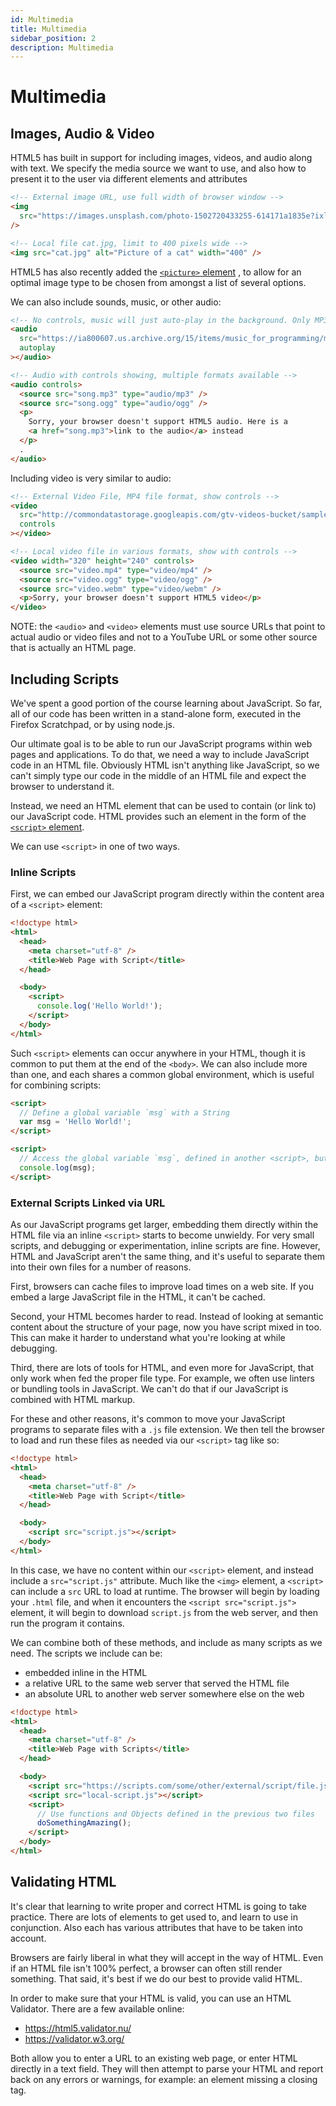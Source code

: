 ```yaml
---
id: Multimedia
title: Multimedia
sidebar_position: 2
description: Multimedia
---
```


# Multimedia

## Images, Audio & Video

HTML5 has built in support for including images, videos, and audio along with text.
We specify the media source we want to use, and also how to present it to the user
via different elements and attributes

```html
<!-- External image URL, use full width of browser window -->
<img
  src="https://images.unsplash.com/photo-1502720433255-614171a1835e?ixlib=rb-0.3.5&ixid=eyJhcHBfaWQiOjEyMDd9&s=344dfca9dc8cb137a4b1c2c711752bc5"
/>

<!-- Local file cat.jpg, limit to 400 pixels wide -->
<img src="cat.jpg" alt="Picture of a cat" width="400" />
```

HTML5 has also recently added the [`<picture>` element](https://developer.mozilla.org/en-US/docs/Web/HTML/Element/picture)
, to allow for an optimal image type to be chosen from amongst a list of several options.

We can also include sounds, music, or other audio:

```html
<!-- No controls, music will just auto-play in the background. Only MP3 source provided -->
<audio
  src="https://ia800607.us.archive.org/15/items/music_for_programming/music_for_programming_1-datassette.mp3"
  autoplay
></audio>

<!-- Audio with controls showing, multiple formats available -->
<audio controls>
  <source src="song.mp3" type="audio/mp3" />
  <source src="song.ogg" type="audio/ogg" />
  <p>
    Sorry, your browser doesn't support HTML5 audio. Here is a
    <a href="song.mp3">link to the audio</a> instead
  </p>
  .
</audio>
```

Including video is very similar to audio:

```html
<!-- External Video File, MP4 file format, show controls -->
<video
  src="http://commondatastorage.googleapis.com/gtv-videos-bucket/sample/BigBuckBunny.mp4"
  controls
></video>

<!-- Local video file in various formats, show with controls -->
<video width="320" height="240" controls>
  <source src="video.mp4" type="video/mp4" />
  <source src="video.ogg" type="video/ogg" />
  <source src="video.webm" type="video/webm" />
  <p>Sorry, your browser doesn't support HTML5 video</p>
</video>
```

NOTE: the `<audio>` and `<video>` elements must use source URLs that point to actual audio or video files
and not to a YouTube URL or some other source that is actually an HTML page.

## Including Scripts

We've spent a good portion of the course learning about JavaScript. So far, all of our code has
been written in a stand-alone form, executed in the Firefox Scratchpad, or by using node.js.

Our ultimate goal is to be able to run our JavaScript programs within web pages and applications.
To do that, we need a way to include JavaScript code in an HTML file. Obviously HTML isn't anything
like JavaScript, so we can't simply type our code in the middle of an HTML file and expect the browser
to understand it.

Instead, we need an HTML element that can be used to contain (or link to) our JavaScript code. HTML provides
such an element in the form of the [`<script>` element](https://developer.mozilla.org/en-US/docs/Web/HTML/Element/script).

We can use `<script>` in one of two ways.

### Inline Scripts

First, we can embed our JavaScript program directly within the content area of a `<script>` element:

```html
<!doctype html>
<html>
  <head>
    <meta charset="utf-8" />
    <title>Web Page with Script</title>
  </head>

  <body>
    <script>
      console.log('Hello World!');
    </script>
  </body>
</html>
```

Such `<script>` elements can occur anywhere in your HTML, though it is common to put them at the end of the `<body>`.
We can also include more than one, and each shares a common global environment, which is useful for combining
scripts:

```html
<script>
  // Define a global variable `msg` with a String
  var msg = 'Hello World!';
</script>

<script>
  // Access the global variable `msg`, defined in another <script>, but within the same JS environment
  console.log(msg);
</script>
```

### External Scripts Linked via URL

As our JavaScript programs get larger, embedding them directly within the HTML file via an inline `<script>`
starts to become unwieldy. For very small scripts, and debugging or experimentation, inline scripts are fine.
However, HTML and JavaScript aren't the same thing, and it's useful to separate them into their own files for
a number of reasons.

First, browsers can cache files to improve load times on a web site. If you embed a large JavaScript file in
the HTML, it can't be cached.

Second, your HTML becomes harder to read. Instead of looking at semantic content about the structure of your page,
now you have script mixed in too. This can make it harder to understand what you're looking at while debugging.

Third, there are lots of tools for HTML, and even more for JavaScript, that only work when fed the proper file type.
For example, we often use linters or bundling tools in JavaScript. We can't do that if our JavaScript is combined
with HTML markup.

For these and other reasons, it's common to move your JavaScript programs to separate files with a `.js` file extension.
We then tell the browser to load and run these files as needed via our `<script>` tag like so:

```html
<!doctype html>
<html>
  <head>
    <meta charset="utf-8" />
    <title>Web Page with Script</title>
  </head>

  <body>
    <script src="script.js"></script>
  </body>
</html>
```

In this case, we have no content within our `<script>` element, and instead include a `src="script.js"`
attribute. Much like the `<img>` element, a `<script>` can include a `src` URL to load at runtime.
The browser will begin by loading your `.html` file, and when it encounters the `<script src="script.js">` element,
it will begin to download `script.js` from the web server, and then run the program it contains.

We can combine both of these methods, and include as many scripts as we need. The scripts we include can be:

- embedded inline in the HTML
- a relative URL to the same web server that served the HTML file
- an absolute URL to another web server somewhere else on the web

```html
<!doctype html>
<html>
  <head>
    <meta charset="utf-8" />
    <title>Web Page with Scripts</title>
  </head>

  <body>
    <script src="https://scripts.com/some/other/external/script/file.js"></script>
    <script src="local-script.js"></script>
    <script>
      // Use functions and Objects defined in the previous two files
      doSomethingAmazing();
    </script>
  </body>
</html>
```

## Validating HTML

It's clear that learning to write proper and correct HTML is going to take practice. There are
lots of elements to get used to, and learn to use in conjunction. Also each has various attributes
that have to be taken into account.

Browsers are fairly liberal in what they will accept in the way of HTML. Even if an HTML file isn't
100% perfect, a browser can often still render something. That said, it's best if we do our best
to provide valid HTML.

In order to make sure that your HTML is valid, you can use an HTML Validator. There are a few available online:

- https://html5.validator.nu/
- https://validator.w3.org/

Both allow you to enter a URL to an existing web page, or enter HTML directly in a text field. They
will then attempt to parse your HTML and report back on any errors or warnings, for example: an element missing
a closing tag.
